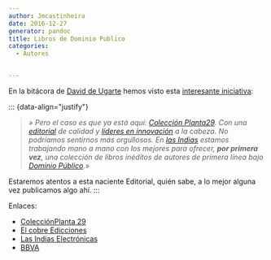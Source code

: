 ```yaml
---
author: Jmcastinheira
date: 2016-12-27
generator: pandoc
title: Libros de Dominio Publico
categories:
  - Autores


---
```




En la bitácora de [David de Ugarte](http://www.deugarte.com/) hemos
visto esta [interesante
iniciativa](http://www.deugarte.com/innovacion-para-el-dominio-publico):

::: {data-align="justify"}
> *» Pero el caso es que ya está aquí: [Colección
> Planta29](http://coleccionplanta29.com/). Con una
> [editorial](http://elcobre.es/) de calidad y [líderes en
> innovación](http://planta29.com/) a la cabeza. No podríamos sentirnos
> más orgullosos. En [las Indias](http://lasindias.com/) estamos
> trabajando mano a mano con los mejores para ofrecer, **por primera
> vez**, una colección de libros inéditos de autores de primera línea
> bajo [Dominio
> Público](http://www.deugarte.com/wiki/contextos/Dominio%20P%C3%BAblico).»*

Estaremos atentos a esta naciente Editorial, quién sabe, a lo mejor
alguna vez publicamos algo ahí.
:::

Enlaces:

-   [ColecciónPlanta
    29](http://coleccionplanta29.com/ "Colección Planta 29")
-   [El cobre
    Edicciones](http://elcobre.es/portada1024X768.htm "El cobre Ediciones")
  -   [Las Indias Electrónicas](http://lasindias.com/)
  -   [BBVA](http://bbvablogs.com/wp-login.php?action=auth&redirect_to=%2F "Blogosfera BBVA")
